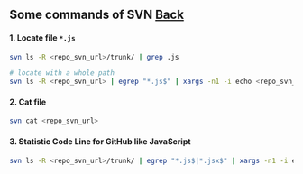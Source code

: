 ## Some commands of SVN [Back](./qa.md)

#### 1. Locate file `*.js`

```bash
svn ls -R <repo_svn_url>/trunk/ | grep .js

# locate with a whole path
svn ls -R <repo_svn_url> | egrep "*.js$" | xargs -n1 -i echo <repo_svn_url>/trunk/{} | awk "{print $1$2}"
```

#### 2. Cat file

```bash
svn cat <repo_svn_url>
```

#### 3. Statistic Code Line for GitHub like JavaScript

```bash
svn ls -R <repo_svn_url>/trunk/ | egrep "*.js$|*.jsx$" | xargs -n1 -i echo <repo_svn_url>/trunk/{} | awk "{print $1$2}" | xargs svn cat | grep -v ^$ | wc -l
```